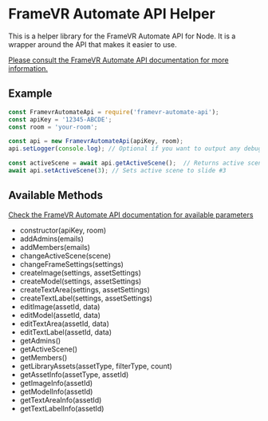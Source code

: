 # FrameVR Automate API Helper
This is a helper library for the FrameVR Automate API for Node. It is a wrapper around the API that makes it easier to use.

[Please consult the FrameVR Automate API documentation for more information.](https://docs.framevr.io/)

## Example
```js
const FramevrAutomateApi = require('framevr-automate-api');
const apiKey = '12345-ABCDE';
const room = 'your-room';

const api = new FramevrAutomateApi(apiKey, room);
api.setLogger(console.log); // Optional if you want to output any debug messages

const activeScene = await api.getActiveScene();  // Returns active scene data
await api.setActiveScene(3); // Sets active scene to slide #3
```

## Available Methods
[Check the FrameVR Automate API documentation for available parameters](https://docs.framevr.io/)

* constructor(apiKey, room)
* addAdmins(emails)
* addMembers(emails)
* changeActiveScene(scene)
* changeFrameSettings(settings)
* createImage(settings, assetSettings)
* createModel(settings, assetSettings)
* createTextArea(settings, assetSettings)
* createTextLabel(settings, assetSettings)
* editImage(assetId, data)
* editModel(assetId, data)
* editTextArea(assetId, data)
* editTextLabel(assetId, data)
* getAdmins()
* getActiveScene()
* getMembers()
* getLibraryAssets(assetType, filterType, count)
* getAssetInfo(assetType, assetId)
* getImageInfo(assetId)
* getModelInfo(assetId)
* getTextAreaInfo(assetId)
* getTextLabelInfo(assetId)
